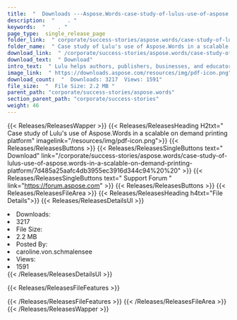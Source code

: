 ```yaml
---
title:  "  Downloads ---Aspose.Words-case-study-of-lulus-use-of-aspose.words-in-a-scalable-on-demand-printing-platform . " 
description:  "    . " 
keywords:  "    . " 
page_type:  single_release_page
folder_link:  " corporate/success-stories/aspose.words/case-study-of-lulus-use-of-aspose.words-in-a-scalable-on-demand-printing-platform/"
folder_name:  " Case study of Lulu's use of Aspose.Words in a scalable on demand printing platform"
download_link:  " /corporate/success-stories/aspose.words/case-study-of-lulus-use-of-aspose.words-in-a-scalable-on-demand-printing-platform/7d485a25aafc4db3955ec3916d344c94"
download_text:  " Download"
intro_text:  " Lulu helps authors, publishers, businesses, and educators publish and sell print..."
image_link:  " https://downloads.aspose.com/resources/img/pdf-icon.png"
download_count:  "  Downloads: 3217  Views: 1591"
file_size:  "  File Size: 2.2 MB "
parent_path: "corporate/success-stories/aspose.words"
section_parent_path: "corporate/success-stories"
weight: 46 
---
```


{{< Releases/ReleasesWapper >}}
  {{< Releases/ReleasesHeading H2txt=" Case study of Lulu's use of Aspose.Words in a scalable on demand printing platform" imagelink="/resources/img/pdf-icon.png">}}
  {{< Releases/ReleasesButtons >}}
    {{< Releases/ReleasesSingleButtons text=" Download" link="/corporate/success-stories/aspose.words/case-study-of-lulus-use-of-aspose.words-in-a-scalable-on-demand-printing-platform/7d485a25aafc4db3955ec3916d344c94%20%20" >}}
    {{< Releases/ReleasesSingleButtons text=" Support Forum " link="https://forum.aspose.com" >}}
  {{< Releases/ReleasesButtons >}}
  {{< Releases/ReleasesFileArea >}}
    {{< Releases/ReleasesHeading h4txt="File Details">}}
    {{< Releases/ReleasesDetailsUl >}}
             <li>Downloads:</li><li>3217</li><li>File Size:</li><li>2.2 MB</li><li>Posted By:</li><li>caroline.von.schmalensee</li><li>Views:</li><li>1591</li>
    {{< /Releases/ReleasesDetailsUl >}}

  {{< Releases/ReleasesFileFeatures >}}
      
  {{< /Releases/ReleasesFileFeatures >}}
 {{< /Releases/ReleasesFileArea >}}
{{< /Releases/ReleasesWapper >}}


